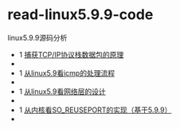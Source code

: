 # read-linux5.9.9-code
linux5.9.9源码分析

* 1 [捕获TCP/IP协议栈数据包的原理](https://zhuanlan.zhihu.com/p/371557777)
* 
* 1 [从linux5.9看icmp的处理流程](https://zhuanlan.zhihu.com/p/370062771)
* 
* 1 [从linux5.9看网络层的设计](https://zhuanlan.zhihu.com/p/369460776)
* 
* 1 [从内核看SO_REUSEPORT的实现（基于5.9.9）](https://zhuanlan.zhihu.com/p/380461954)
* 
